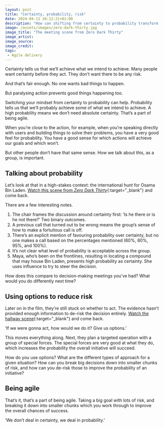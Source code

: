 ```yaml
---
layout: post
title: "Certainty, probability, risk"
date: 2024-04-11 16:12:21+01:00
description: "How can shifting from certainty to probability transform your decision-making process and increase your chances of success?"
image: /assets/images/zero-dark-thirty.jpg
image_title: "The meeting scene from Zero Dark Thirty"
image_artist: 
image_source:
image_credit: 
tags:
 - Agile delivery 
---
```


Certainty tells us that we’ll achieve what we intend to achieve. Many people want certainty before they act. They don’t want there to be any risk. 

And that’s fair enough. No one wants bad things to happen. 

But paralysing action prevents good things happening too.

Switching your mindset from certainty to probability can help. Probability tells us that we’ll probably achieve some of what we intend to achieve. A high probability means we don’t need absolute certainty. That’s a part of being agile.

When you’re close to the action, for example, when you’re speaking directly with users and building things to solve their problems, you have a very good feel for probability. You have a good sense for which actions will achieve our goals and which won’t.

But other people don’t have that same sense. How we talk about this, as a group, is important.

## Talking about probability

Let’s look at that in a high-stakes context: the international hunt for Osama Bin Laden. [Watch this scene from _Zero Dark Thirty_](https://www.youtube.com/watch?v=irG0wGzw7Ok){:target="_blank"} and come back.

There are a few interesting notes.

1. The chair frames the discussion around certainty first: ‘Is he there or is he not there?’ Two binary outcomes.
2. A previous call that turned out to be wrong means the group’s sense of how to make a fortuitous call is off.
3. There’s an explicit mention of favouring probability over certainty, but no one makes a call based on the percentages mentioned (60%, 80%, 95%, and 100%).
4. It’s not clear what level of probability is acceptable across the group.
5. Maya, who’s been on the frontlines, resulting in locating a compound that may house Bin Laden, presents high probability as certainty. She uses influence to try to steer the decision.

How does this compare to decision-making meetings you’ve had? What would you do differently next time?

## Using options to reduce risk

Later on in the film, they’re still stuck on whether to act. The evidence hasn’t provided enough information to de-risk the decision entirely. [Watch the hallway scene](https://www.youtube.com/watch?v=AcaOUPfn1e4){:target="_blank"} and come back.

‘If we were gonna act, how would we do it? Give us options.’

This moves everything along. Next, they plan a targeted operation with a group of special forces. The special forces are very good at what they do, which increases the probability the overall initiative will succeed. 

How do you use options? What are the different types of approach for a given situation? How can you break big decisions down into smaller chunks of risk, and how can you de-risk those to improve the probability of an initiative?

## Being agile

That’s it, that’s a part of being agile. Taking a big goal with lots of risk, and breaking it down into smaller chunks which you work through to improve the overall chances of success. 

‘We don’t deal in certainty, we deal in probability.’